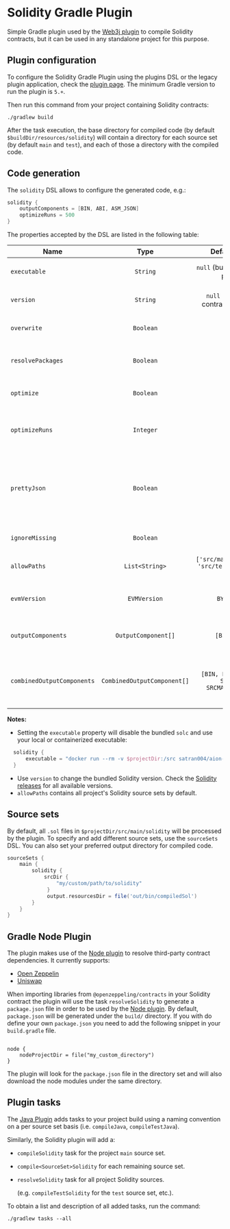 Solidity Gradle Plugin
======================

Simple Gradle plugin used by the [Web3j plugin](https://github.com/web3j/web3j-gradle-plugin) 
to compile Solidity contracts, but it can be used in any standalone project for this purpose.

## Plugin configuration

To configure the Solidity Gradle Plugin using the plugins DSL or the legacy plugin application, 
check the [plugin page](https://plugins.gradle.org/plugin/org.web3j.solidity). 
The minimum Gradle version to run the plugin is `5.+`.

Then run this command from your project containing Solidity contracts:

```
./gradlew build
```

After the task execution, the base directory for compiled code (by default 
`$buildDir/resources/solidity`) will contain a directory for each source set 
(by default `main` and `test`), and each of those a directory with the compiled code.


## Code generation

The `solidity` DSL allows to configure the generated code, e.g.:

```groovy
solidity {
    outputComponents = [BIN, ABI, ASM_JSON]
    optimizeRuns = 500
}
```

The properties accepted by the DSL are listed in the following table:

|  Name                      | Type                        | Default value                                     | Description                                                     |
|----------------------------|:---------------------------:|:-------------------------------------------------:|-----------------------------------------------------------------|
| `executable`               | `String`                    | `null` (bundled with the plugin)                  | Solidity compiler path.                                         |
| `version`                  | `String`                    | `null` (defined by contract's pragma)             | Solidity compiler version.                                      |
| `overwrite`                | `Boolean`                   | `true`                                            | Overwrite existing files.                                       |
| `resolvePackages`          | `Boolean`                   | `true`                                            | Resolve third-party contract packages.                          |           
| `optimize`                 | `Boolean`                   | `true`                                            | Enable byte code optimizer.                                     |
| `optimizeRuns`             | `Integer`                   | `200`                                             | Set for how many contract runs to optimize.                     |
| `prettyJson`               | `Boolean`                   | `false`                                           | Output JSON in pretty format. Enables the combined JSON output. |
| `ignoreMissing`            | `Boolean`                   | `false`                                           | Ignore missing files.                                           |
| `allowPaths`               | `List<String>`              | `['src/main/solidity', 'src/test/solidity', ...]` | Allow a given path for imports.                                 |
| `evmVersion`               | `EVMVersion`                | `BYZANTIUM`                                       | Select desired EVM version.                                     |
| `outputComponents`         | `OutputComponent[]`         | `[BIN, ABI]`                                      | List of output components to produce.                           |
| `combinedOutputComponents` | `CombinedOutputComponent[]` | `[BIN, BIN_RUNTIME, SRCMAP, SRCMAP_RUNTIME]`      | List of output components in combined JSON output.              |

**Notes:** 
  - Setting the `executable` property will disable the bundled `solc` and use your local or containerized executable:
  ```groovy
    solidity {
        executable = "docker run --rm -v $projectDir:/src satran004/aion-fastvm:latest solc"
    }
  ```
  - Use `version` to change the bundled Solidity version. 
    Check the [Solidity releases](https://github.com/ethereum/solidity/releases) 
    for all available versions.
  - `allowPaths` contains all project's Solidity source sets by default.

## Source sets

By default, all `.sol` files in `$projectDir/src/main/solidity` will be processed by the plugin.
To specify and add different source sets, use the `sourceSets` DSL. You can also set your preferred
output directory for compiled code.

```groovy
sourceSets {
    main {
        solidity {
            srcDir {
                "my/custom/path/to/solidity"
             }
             output.resourcesDir = file('out/bin/compiledSol') 
        }
    }
}
```

## Gradle Node Plugin

The plugin makes use of the [Node plugin](https://github.com/node-gradle/gradle-node-plugin) to resolve third-party contract dependencies. 
It currently supports:
* [Open Zeppelin](https://www.npmjs.com/package/@openzeppelin/contracts) 
* [Uniswap](https://www.npmjs.com/package/@uniswap/lib) 

When importing libraries from `@openzeppeling/contracts` in your Solidity contract the plugin will use the task `resolveSolidity` to generate 
a `package.json` file in order to be used by the [Node plugin](https://github.com/node-gradle/gradle-node-plugin). By default, `package.json` will be generated under the `build/` directory.
If you with do define your own `package.json` you need to add the following snippet in your `build.gradle` file. 

```

node {
    nodeProjectDir = file("my_custom_directory")
}

```
The plugin will look for the `package.json` file in the directory set and will also download the node modules under the same directory.




## Plugin tasks

The [Java Plugin](https://docs.gradle.org/current/userguide/java_plugin.html)
adds tasks to your project build using a naming convention on a per source set basis
(i.e. `compileJava`, `compileTestJava`).

Similarly, the Solidity plugin will add a:

   * `compileSolidity` task for the project `main` source set.
   * `compile<SourceSet>Solidity` for each remaining source set.
   * `resolveSolidity` task for all project Solidity sources.

     (e.g. `compileTestSolidity` for the `test` source set, etc.). 

To obtain a list and description of all added tasks, run the command:

```
./gradlew tasks --all
```
